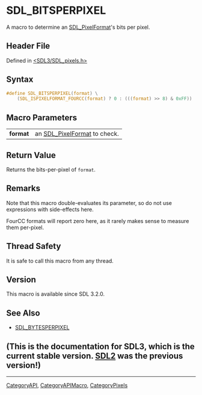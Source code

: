 # SDL_BITSPERPIXEL

A macro to determine an [SDL_PixelFormat](SDL_PixelFormat)'s bits per pixel.

## Header File

Defined in [<SDL3/SDL_pixels.h>](https://github.com/libsdl-org/SDL/blob/main/include/SDL3/SDL_pixels.h)

## Syntax

```c
#define SDL_BITSPERPIXEL(format) \
    (SDL_ISPIXELFORMAT_FOURCC(format) ? 0 : (((format) >> 8) & 0xFF))
```

## Macro Parameters

|            |                                                 |
| ---------- | ----------------------------------------------- |
| **format** | an [SDL_PixelFormat](SDL_PixelFormat) to check. |

## Return Value

Returns the bits-per-pixel of `format`.

## Remarks

Note that this macro double-evaluates its parameter, so do not use
expressions with side-effects here.

FourCC formats will report zero here, as it rarely makes sense to measure
them per-pixel.

## Thread Safety

It is safe to call this macro from any thread.

## Version

This macro is available since SDL 3.2.0.

## See Also

- [SDL_BYTESPERPIXEL](SDL_BYTESPERPIXEL)


## (This is the documentation for SDL3, which is the current stable version. [SDL2](https://wiki.libsdl.org/SDL2/) was the previous version!)



----
[CategoryAPI](CategoryAPI), [CategoryAPIMacro](CategoryAPIMacro), [CategoryPixels](CategoryPixels)

